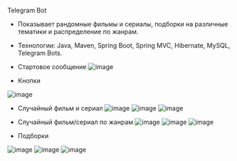 Telegram Bot

- Показывает рандомные фильмы и сериалы, подборки на различные тематики и распределение по жанрам. 
- Технологии: Java, Maven, Spring Boot, Spring MVC, Hibernate, MySQL, Telegram Bots.

- Стартовое сообщение
![image](https://github.com/OlyaEna/SpringBot/blob/master/SpringBot/src/main/resources/static/img/startMessage.JPG)

- Кнопки

![image](https://github.com/OlyaEna/SpringBot/blob/master/SpringBot/src/main/resources/static/img/buttons.JPG)

- Случайный фильм и сериал
![image](https://github.com/OlyaEna/SpringBot/blob/master/SpringBot/src/main/resources/static/img/randomMovie1.JPG)
![image](https://github.com/OlyaEna/SpringBot/blob/master/SpringBot/src/main/resources/static/img/randomSeries.JPG)
![image](https://github.com/OlyaEna/SpringBot/blob/master/SpringBot/src/main/resources/static/img/randomSeries1.JPG)

- Случайный фильм/сериал по жанрам
![image](https://github.com/OlyaEna/SpringBot/blob/master/SpringBot/src/main/resources/static/img/genres1.JPG)
![image](https://github.com/OlyaEna/SpringBot/blob/master/SpringBot/src/main/resources/static/img/genres2.JPG)
![image](https://github.com/OlyaEna/SpringBot/blob/master/SpringBot/src/main/resources/static/img/genres3.JPG)

- Подборки

![image](https://github.com/OlyaEna/SpringBot/blob/master/SpringBot/src/main/resources/static/img/selections.JPG)
![image](https://github.com/OlyaEna/SpringBot/blob/master/SpringBot/src/main/resources/static/img/selections1.JPG)
![image](https://github.com/OlyaEna/SpringBot/blob/master/SpringBot/src/main/resources/static/img/selections2.JPG)
